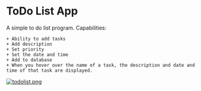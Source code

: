 # ToDo List App

A simple to do list program.
Capabilities:
```
+ Ability to add tasks
+ Add description
+ Set priority
+ Set the date and time
+ Add to database
+ When you hover over the name of a task, the description and date and time of that task are displayed.
```
[![todolist.png](https://i.postimg.cc/J4KTqx4q/todolist.png)](https://postimg.cc/56Yq9wzY)
